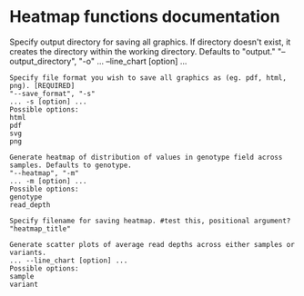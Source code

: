 
<a id='Heatmap-functions-documentation-1'></a>

# Heatmap functions documentation


Specify output directory for saving all graphics. If directory doesn't exist, it creates the directory within the working directory. Defaults to "output."     "–output_directory", "-o"     ... –line_chart [option] ...


```
Specify file format you wish to save all graphics as (eg. pdf, html, png). [REQUIRED]
"--save_format", "-s"    
... -s [option] ...
Possible options:
html
pdf
svg
png   

Generate heatmap of distribution of values in genotype field across samples. Defaults to genotype.
"--heatmap", "-m"
... -m [option] ...
Possible options:
genotype
read_depth

Specify filename for saving heatmap. #test this, positional argument?
"heatmap_title"

Generate scatter plots of average read depths across either samples or variants.
... --line_chart [option] ...
Possible options:
sample
variant
```

